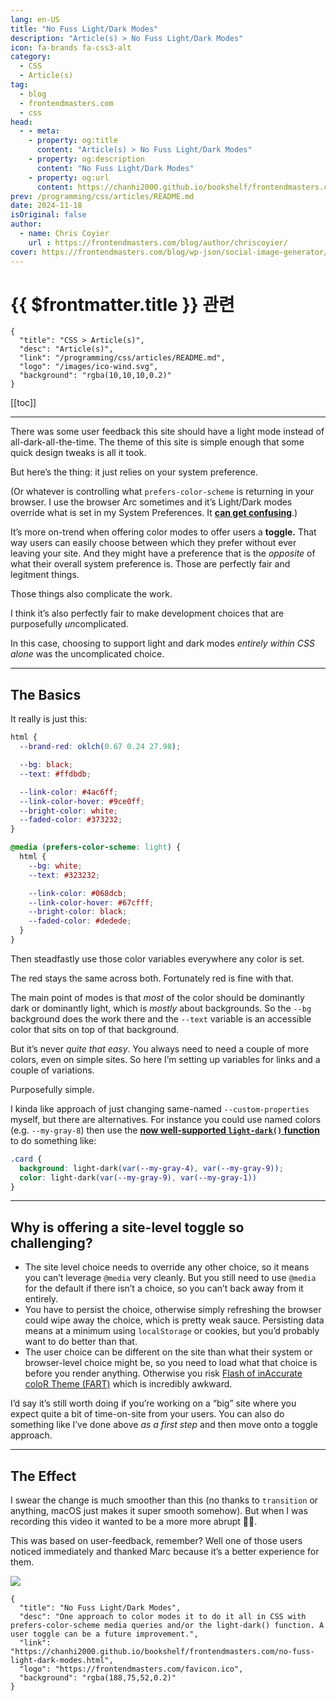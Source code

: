 ```yaml
---
lang: en-US
title: "No Fuss Light/Dark Modes"
description: "Article(s) > No Fuss Light/Dark Modes"
icon: fa-brands fa-css3-alt
category:
  - CSS
  - Article(s)
tag:
  - blog
  - frontendmasters.com
  - css
head:
  - - meta:
    - property: og:title
      content: "Article(s) > No Fuss Light/Dark Modes"
    - property: og:description
      content: "No Fuss Light/Dark Modes"
    - property: og:url
      content: https://chanhi2000.github.io/bookshelf/frontendmasters.com/no-fuss-light-dark-modes.html
prev: /programming/css/articles/README.md
date: 2024-11-18
isOriginal: false
author:
  - name: Chris Coyier
    url : https://frontendmasters.com/blog/author/chriscoyier/
cover: https://frontendmasters.com/blog/wp-json/social-image-generator/v1/image/4412
---
```


# {{ $frontmatter.title }} 관련

```component VPCard
{
  "title": "CSS > Article(s)",
  "desc": "Article(s)",
  "link": "/programming/css/articles/README.md",
  "logo": "/images/ico-wind.svg",
  "background": "rgba(10,10,10,0.2)"
}
```

[[toc]]

---

<SiteInfo
  name="No Fuss Light/Dark Modes"
  desc="One approach to color modes it to do it all in CSS with prefers-color-scheme media queries and/or the light-dark() function. A user toggle can be a future improvement."
  url="https://frontendmasters.com/blog/no-fuss-light-dark-modes/"
  logo="https://frontendmasters.com/favicon.ico"
  preview="https://frontendmasters.com/blog/wp-json/social-image-generator/v1/image/4412"/>

There was some user feedback this site should have a light mode instead of all-dark-all-the-time. The theme of this site is simple enough that some quick design tweaks is all it took.

But here’s the thing: it just relies on your system preference.

(Or whatever is controlling what `prefers-color-scheme` is returning in your browser. I use the browser Arc sometimes and it’s Light/Dark modes override what is set in my System Preferences. It [**can get confusing**](/frontendmasters.com/why-is-this-thing-in-dark-mode.md).)

It’s more on-trend when offering color modes to offer users a **toggle.** That way users can easily choose between which they prefer without ever leaving your site. And they might have a preference that is the *opposite* of what their overall system preference is. Those are perfectly fair and legitment things.

Those things also complicate the work.

I think it’s also perfectly fair to make development choices that are purposefully *un*complicated.

In this case, choosing to support light and dark modes *entirely within CSS alone* was the uncomplicated choice.

---

## The Basics

It really is just this:

```css :collapsed-lines
html {
  --brand-red: oklch(0.67 0.24 27.98);

  --bg: black;
  --text: #ffdbdb;

  --link-color: #4ac6ff;
  --link-color-hover: #9ce0ff;
  --bright-color: white;
  --faded-color: #373232;
}

@media (prefers-color-scheme: light) {
  html {
    --bg: white;
    --text: #323232;

    --link-color: #068dcb;
    --link-color-hover: #67cfff;
    --bright-color: black;
    --faded-color: #dedede;
  }
}
```

Then steadfastly use those color variables everywhere any color is set.

The red stays the same across both. Fortunately red is fine with that.

The main point of modes is that *most* of the color should be dominantly dark or dominantly light, which is *mostly* about backgrounds. So the `--bg` background does the work there and the `--text` variable is an accessible color that sits on top of that background.

But it’s never *quite that easy*. You always need to need a couple of more colors, even on simple sites. So here I’m setting up variables for links and a couple of variations.

Purposefully simple.

I kinda like approach of just changing same-named `--custom-properties` myself, but there are alternatives. For instance you could use named colors (e.g. `--my-gray-8`) then use the [**now well-supported `light-dark()` function**](/frontendmasters.com/dark-and-light.md) to do something like:

```css
.card {
  background: light-dark(var(--my-gray-4), var(--my-gray-9));
  color: light-dark(var(--my-gray-9), var(--my-gray-1))
}
```

---

## Why is offering a site-level toggle so challenging?

- The site level choice needs to override any other choice, so it means you can’t leverage `@media` very cleanly. But you still need to use `@media` for the default if there isn’t a choice, so you can’t back away from it entirely.
- You have to persist the choice, otherwise simply refreshing the browser could wipe away the choice, which is pretty weak sauce. Persisting data means at a minimum using `localStorage` or cookies, but you’d probably want to do better than that.
- The user choice can be different on the site than what their system or browser-level choice might be, so you need to load what that choice is before you render anything. Otherwise you risk [<FontIcon icon="fas fa-globe"/>Flash of inAccurate coloR Theme (FART)](https://css-tricks.com/flash-of-inaccurate-color-theme-fart/) which is incredibly awkward.

I’d say it’s still worth doing if you’re working on a “big” site where you expect quite a bit of time-on-site from your users. You can also do something like I’ve done above *as a first step* and then move onto a toggle approach.

---

## The Effect

I swear the change is much smoother than this (no thanks to `transition` or anything, macOS just makes it super smooth somehow). But when I was recording this video it wanted to be a more more abrupt 🤷‍♀️.

This was based on user-feedback, remember? Well one of those users noticed immediately and thanked Marc because it’s a better experience for them.

![](https://i0.wp.com/frontendmasters.com/blog/wp-content/uploads/2024/11/IMG_0320.jpg?resize=1024%2C813&ssl=1)

<!-- TODO: add ARTICLE CARD -->
```component VPCard
{
  "title": "No Fuss Light/Dark Modes",
  "desc": "One approach to color modes it to do it all in CSS with prefers-color-scheme media queries and/or the light-dark() function. A user toggle can be a future improvement.",
  "link": "https://chanhi2000.github.io/bookshelf/frontendmasters.com/no-fuss-light-dark-modes.html",
  "logo": "https://frontendmasters.com/favicon.ico",
  "background": "rgba(188,75,52,0.2)"
}
```
